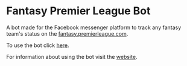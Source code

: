 # Fantasy Premier League Bot

A bot made for the Facebook messenger platform to track any fantasy team's status on the [fantasy.premierleague.com](https://fantasy.premierleague.com).

To use the bot click [here](https://m.me/341862696190397).

For information about using the bot visit the [website](https://fantasy-bot.herokuapp.com/).